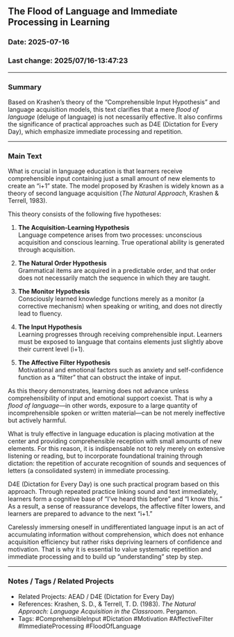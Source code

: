 ## The Flood of Language and Immediate Processing in Learning

### Date: 2025-07-16

### Last change: 2025/07/16-13:47:23

---

### Summary

Based on Krashen’s theory of the “Comprehensible Input Hypothesis” and language acquisition models, this text clarifies that a mere *flood of language* (deluge of language) is not necessarily effective. It also confirms the significance of practical approaches such as D4E (Dictation for Every Day), which emphasize immediate processing and repetition.

---

### Main Text

What is crucial in language education is that learners receive comprehensible input containing just a small amount of new elements to create an “i+1” state. The model proposed by Krashen is widely known as a theory of second language acquisition (*The Natural Approach*, Krashen & Terrell, 1983).

This theory consists of the following five hypotheses:

1. **The Acquisition-Learning Hypothesis**  
   Language competence arises from two processes: unconscious acquisition and conscious learning. True operational ability is generated through acquisition.

2. **The Natural Order Hypothesis**  
   Grammatical items are acquired in a predictable order, and that order does not necessarily match the sequence in which they are taught.

3. **The Monitor Hypothesis**  
   Consciously learned knowledge functions merely as a monitor (a corrective mechanism) when speaking or writing, and does not directly lead to fluency.

4. **The Input Hypothesis**  
   Learning progresses through receiving comprehensible input. Learners must be exposed to language that contains elements just slightly above their current level (i+1).

5. **The Affective Filter Hypothesis**  
   Motivational and emotional factors such as anxiety and self-confidence function as a “filter” that can obstruct the intake of input.

As this theory demonstrates, learning does not advance unless comprehensibility of input and emotional support coexist. That is why a *flood of language*—in other words, exposure to a large quantity of incomprehensible spoken or written material—can be not merely ineffective but actively harmful.

What is truly effective in language education is placing motivation at the center and providing comprehensible reception with small amounts of new elements. For this reason, it is indispensable not to rely merely on extensive listening or reading, but to incorporate foundational training through dictation: the repetition of accurate recognition of sounds and sequences of letters (a consolidated system) in immediate processing.

D4E (Dictation for Every Day) is one such practical program based on this approach. Through repeated practice linking sound and text immediately, learners form a cognitive base of “I’ve heard this before” and “I know this.” As a result, a sense of reassurance develops, the affective filter lowers, and learners are prepared to advance to the next “i+1.”

Carelessly immersing oneself in undifferentiated language input is an act of accumulating information without comprehension, which does not enhance acquisition efficiency but rather risks depriving learners of confidence and motivation. That is why it is essential to value systematic repetition and immediate processing and to build up “understanding” step by step.

---

### Notes / Tags / Related Projects

- Related Projects: AEAD / D4E (Dictation for Every Day)
- References: Krashen, S. D., & Terrell, T. D. (1983). *The Natural Approach: Language Acquisition in the Classroom*. Pergamon.
- Tags: #ComprehensibleInput #Dictation #Motivation #AffectiveFilter #ImmediateProcessing #FloodOfLanguage
